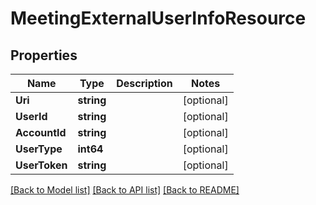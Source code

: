 # MeetingExternalUserInfoResource

## Properties
Name | Type | Description | Notes
------------ | ------------- | ------------- | -------------
**Uri** | **string** |  | [optional] 
**UserId** | **string** |  | [optional] 
**AccountId** | **string** |  | [optional] 
**UserType** | **int64** |  | [optional] 
**UserToken** | **string** |  | [optional] 

[[Back to Model list]](../README.md#documentation-for-models) [[Back to API list]](../README.md#documentation-for-api-endpoints) [[Back to README]](../README.md)


